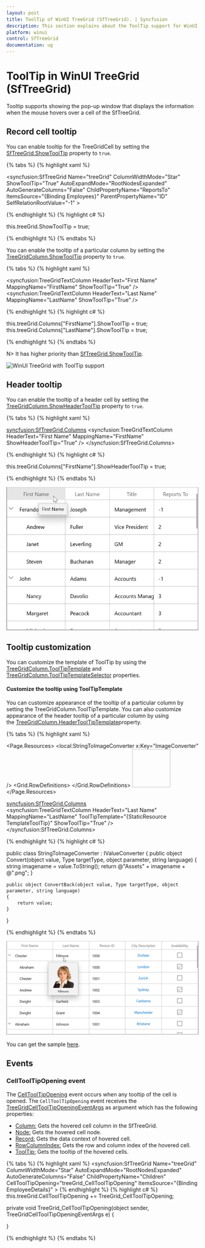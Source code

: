 ```yaml
---
layout: post
title: ToolTip of WinUI TreeGrid (SfTreeGrid). | Syncfusion
description: This section explains about the ToolTip support for WinUI TreeGrid (SfTreeGrid) | SfTreeGrid | ToolTip. 
platform: winui
control: SfTreeGrid
documentation: ug
---
```


# ToolTip in WinUI TreeGrid (SfTreeGrid)

Tooltip supports showing the pop-up window that displays the information when the mouse hovers over a cell of the SfTreeGrid.

## Record cell tooltip

You can enable tooltip for the TreeGridCell by setting the [SfTreeGrid.ShowToolTip](https://help.syncfusion.com/cr/winui/Syncfusion.UI.Xaml.Grids.SfGridBase.html#Syncfusion_UI_Xaml_Grids_SfGridBase_ShowToolTip) property to `true`.

{% tabs %}
{% highlight xaml %}

<syncfusion:SfTreeGrid Name="treeGrid"
                       ColumnWidthMode="Star"
                       ShowToolTip="True"
                       AutoExpandMode="RootNodesExpanded"
                       AutoGenerateColumns="False"
                       ChildPropertyName="ReportsTo"
                       ItemsSource="{Binding Employees}"
                       ParentPropertyName="ID"
                       SelfRelationRootValue="-1" >	

{% endhighlight %}
{% highlight c# %}

this.treeGrid.ShowToolTip = true;

{% endhighlight %}
{% endtabs %}

You can enable the tooltip of a particular column by setting the [TreeGridColumn.ShowToolTip](https://help.syncfusion.com/cr/winui/Syncfusion.UI.Xaml.Grids.GridColumnBase.html#Syncfusion_UI_Xaml_Grids_GridColumnBase_ShowToolTip) property to `true`.

{% tabs %}
{% highlight xaml %}

<syncfusion:TreeGridTextColumn HeaderText="First Name" MappingName="FirstName" ShowToolTip="True" />
<syncfusion:TreeGridTextColumn HeaderText="Last Name" MappingName="LastName" ShowToolTip="True" />

{% endhighlight %}
{% highlight c# %}

this.treeGrid.Columns["FirstName"].ShowToolTip = true;
this.treeGrid.Columns["LastName"].ShowToolTip = true;

{% endhighlight %}
{% endtabs %}

N> It has higher priority than [SfTreeGrid.ShowToolTip](https://help.syncfusion.com/cr/winui/Syncfusion.UI.Xaml.Grids.SfGridBase.html#Syncfusion_UI_Xaml_Grids_SfGridBase_ShowToolTip).

![WinUI TreeGrid with ToolTip support](Tooltip_images/Tooltip_images.png)

## Header tooltip

You can enable the tooltip of a header cell by setting the [TreeGridColumn.ShowHeaderToolTip](https://help.syncfusion.com/cr/winui/Syncfusion.UI.Xaml.Grids.GridColumnBase.html#Syncfusion_UI_Xaml_Grids_GridColumnBase_ShowHeaderToolTip) property to `true`.

{% tabs %}
{% highlight xaml %}

<syncfusion:SfTreeGrid.Columns>
    <syncfusion:TreeGridTextColumn HeaderText="First Name" MappingName="FirstName" ShowHeaderToolTip="True" />
</syncfusion:SfTreeGrid.Columns>

{% endhighlight %}
{% highlight c# %}

this.treeGrid.Columns["FirstName"].ShowHeaderToolTip = true;

{% endhighlight %}
{% endtabs %}

![WinUI TreeGrid with HeaderRow ToolTip support](Tooltip_images/ToolTip_img2.png)

## Tooltip customization

You can customize the template of ToolTip by using the [TreeGridColumn.ToolTipTemplate](https://help.syncfusion.com/cr/winui/Syncfusion.UI.Xaml.Grids.GridColumnBase.html#Syncfusion_UI_Xaml_Grids_GridColumnBase_ToolTipTemplate) and [TreeGridColumn.ToolTipTemplateSelector](https://help.syncfusion.com/cr/winui/Syncfusion.UI.Xaml.Grids.GridColumnBase.html#Syncfusion_UI_Xaml_Grids_GridColumnBase_ToolTipTemplateSelector) properties. 

#### Customize the tooltip using ToolTipTemplate

You can customize appearance of the tooltip of a particular column by setting the TreeGridColumn.ToolTipTemplate. You can also customize appearance of the header tooltip of a particular column by using the [TreeGridColumn.HeaderToolTipTemplate](https://help.syncfusion.com/cr/winui/Syncfusion.UI.Xaml.Grids.GridColumnBase.html#Syncfusion_UI_Xaml_Grids_GridColumnBase_HeaderToolTipTemplate)property.

{% tabs %}
{% highlight xaml %}

<Page.Resources>
    <local:StringToImageConverter x:Key="ImageConverter" />
    <DataTemplate x:Key="TemplateToolTip">
        <Grid>
            <Grid.RowDefinitions>
                <RowDefinition Height="*"/>
                <RowDefinition Height="*"/>
            </Grid.RowDefinitions>
            <Image Height="100" Width="100" Source="{Binding LastName,Converter={StaticResource ImageConverter}}" />
            <TextBlock Grid.Row="1" Text="{Binding LastName}" HorizontalAlignment="Center"/>
        </Grid>
    </DataTemplate>
</Page.Resources>


<syncfusion:SfTreeGrid.Columns>    
    <syncfusion:TreeGridTextColumn HeaderText="Last Name" MappingName="LastName" ToolTipTemplate="{StaticResource TemplateToolTip}" ShowToolTip="True" />
</syncfusion:SfTreeGrid.Columns>

{% endhighlight %}
{% highlight c# %}

public class StringToImageConverter : IValueConverter
{
    public object Convert(object value, Type targetType, object parameter, string language)
    {
        string imagename = value.ToString();
        return @"Assets\" + imagename + @".png";
    }

    public object ConvertBack(object value, Type targetType, object parameter, string language)
    {
        return value;
    }
}

{% endhighlight %}
{% endtabs %}

![WinUI treeGrid with Customized ToolTip Support](ToolTip_images/ToolTip_img3.png)

You can get the sample [here](http://www.syncfusion.com/downloads/support/directtrac/general/ze/ToolTipTemplateDemo-1415306479.zip).

## Events

### CellToolTipOpening event

The [CellToolTipOpening](https://help.syncfusion.com/cr/winui/Syncfusion.UI.Xaml.TreeGrid.SfTreeGrid.html#Syncfusion_UI_Xaml_TreeGrid_SfTreeGrid_CellToolTipOpening) event occurs when any tooltip of the cell is opened. The `CellToolTipOpening` event receives the [TreeGridCellToolTipOpeningEventArgs](https://help.syncfusion.com/cr/winui/Syncfusion.UI.Xaml.TreeGrid.TreeGridCellToolTipOpeningEventArgs.html) as argument which has the following properties:

<ul>
<li> <a href="https://help.syncfusion.com/cr/winui/Syncfusion.UI.Xaml.DataGrid.CellToolTipOpeningEventArgs.html#Syncfusion_UI_Xaml_DataGrid_CellToolTipOpeningEventArgs_Column">Column:</a> Gets the hovered cell column in the SfTreeGrid.</li>
<li> <a href="https://help.syncfusion.com/cr/winui/Syncfusion.UI.Xaml.TreeGrid.TreeGridCellToolTipOpeningEventArgs.html#Syncfusion_UI_Xaml_TreeGrid_TreeGridCellToolTipOpeningEventArgs_Node">Node:</a> Gets the hovered cell node.</li>
<li> <a href="https://help.syncfusion.com/cr/winui/Syncfusion.UI.Xaml.DataGrid.CellToolTipOpeningEventArgs.html#Syncfusion_UI_Xaml_DataGrid_CellToolTipOpeningEventArgs_Record">Record:</a> Gets the data context of hovered cell.</li>
<li> <a href="https://help.syncfusion.com/cr/winui/Syncfusion.UI.Xaml.DataGrid.CellToolTipOpeningEventArgs.html#Syncfusion_UI_Xaml_DataGrid_CellToolTipOpeningEventArgs_RowColumnIndex">RowColumnIndex:</a> Gets the row and column index of the hovered cell.</li>
<li> <a href="https://help.syncfusion.com/cr/winui/Syncfusion.UI.Xaml.DataGrid.CellToolTipOpeningEventArgs.html#Syncfusion_UI_Xaml_DataGrid_CellToolTipOpeningEventArgs_ToolTip">ToolTip:</a> Gets the tooltip of the hovered cells.</li>
</ul>

{% tabs %}
{% highlight xaml %}
<syncfusion:SfTreeGrid Name="treeGrid"
                       ColumnWidthMode="Star"
                       AutoExpandMode="RootNodesExpanded"
                       AutoGenerateColumns="False"
                       ChildPropertyName="Children"
                       CellToolTipOpening="treeGrid_CellToolTipOpening"
                       ItemsSource="{Binding EmployeeDetails}" >
{% endhighlight %}
{% highlight c# %}
this.treeGrid.CellToolTipOpening += TreeGrid_CellToolTipOpening;

private void TreeGrid_CellToolTipOpening(object sender, TreeGridCellToolTipOpeningEventArgs e)
{

}

{% endhighlight %}
{% endtabs %}